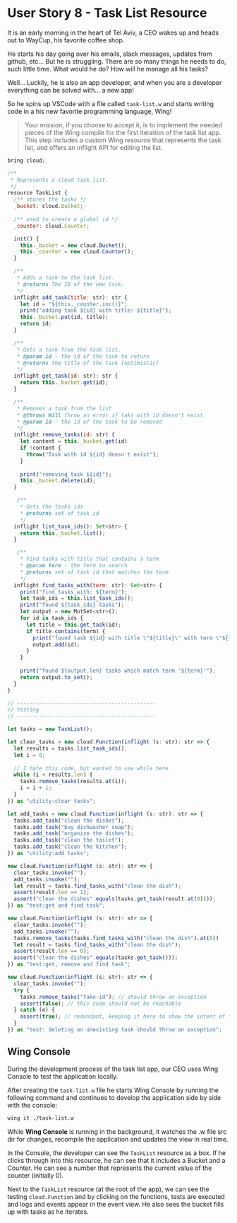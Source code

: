 # User Story 8 - Task List Resource

It is an early morning in the heart of Tel Aviv, a CEO wakes up and heads out to WayCup, his favorite coffee shop.

He starts his day going over his emails, slack messages, updates from github, etc... But he is struggling. There are
so many things he needs to do, such little time. What would he do? How will he manage all his tasks?

Well... Luckily, he is also an app developer, and when you are a developer everything can be solved with... a new app!

So he spins up VSCode with a file called `task-list.w` and starts writing code in a his new favorite
programming language, Wing!

> Your mission, if you choose to accept it, is to implement the needed pieces of the Wing compile
> for the first iteration of the task list app. This step includes a custom Wing resource that
> represents the task list, and offers an inflight API for editing the list.

```js
bring cloud;

/**
 * Represents a cloud task list.
 */
resource TaskList {
  /** stores the tasks */
  _bucket: cloud.Bucket;
  
  /** used to create a global id */
  _counter: cloud.Counter;

  init() {
    this._bucket = new cloud.Bucket();
    this._counter = new cloud.Counter();
  }

  /** 
   * Adds a task to the task list.
   * @returns The ID of the new task.
   */
  inflight add_task(title: str): str {
    let id = "${this._counter.inc()}";
    print("adding task ${id} with title: ${title}");
    this._bucket.put(id, title);
    return id;
  }

  /** 
   * Gets a task from the task list.
   * @param id - the id of the task to return
   * @returns the title of the task (optimistic)
   */
  inflight get_task(id: str): str {
    return this._bucket.get(id);
  }

  /** 
   * Removes a task from the list
   * @throws Will throw an error if taks with id doesn't exist
   * @param id - the id of the task to be removed
   */
  inflight remove_tasks(id: str) {
    let content = this._bucket.get(id)
    if !content {
      throw("Task with id ${id} doesn't exist");
    }
    
    print("removing task ${id}");
    this._bucket.delete(id);
  }

   /** 
    * Gets the tasks ids 
    * @returns set of task id
    */
  inflight list_task_ids(): Set<str> {
    return this._bucket.list();
  }

   /** 
    * Find tasks with title that contains a term
    * @param term - the term to search
    * @returns set of task id that matches the term
    */
  inflight find_tasks_with(term: str): Set<str> {
    print("find_tasks_with: ${term}");
    let task_ids = this.list_task_ids();
    print("found ${task_ids} tasks");
    let output = new MutSet<str>();
    for id in task_ids {
      let title = this.get_task(id);
      if title.contains(term) {
        print("found task ${id} with title \"${title}\" with term \"${term}\"");
        output.add(id);
      }
    }
    
    print("found ${output.len} tasks which match term '${term}'");
    return output.to_set();
  }
}

// --------------------------------------------
// testing
// --------------------------------------------

let tasks = new TaskList();

let clear_tasks = new cloud.Function(inflight (s: str): str => {
  let results = tasks.list_task_ids();
  let i = 0;
  
  // I hate this code, but wanted to use while here
  while (i < results.len) {
    tasks.remove_tasks(results.at(i));
    i = i + 1;
  }
}) as "utility:clear tasks";

let add_tasks = new cloud.Function(inflight (s: str): str => {
  tasks.add_task("clean the dishes");
  tasks.add_task("buy dishwasher soap");
  tasks.add_task("organize the dishes");
  tasks.add_task("clean the toilet");
  tasks.add_task("clean the kitchen");
}) as "utility:add tasks";

new cloud.Function(inflight (s: str): str => {
  clear_tasks.invoke("");
  add_tasks.invoke("");
  let result = tasks.find_tasks_with("clean the dish");
  assert(result.len == 1);
  assert("clean the dishes".equals(tasks.get_task(result.at(0))));
}) as "test:get and find task";

new cloud.Function(inflight (s: str): str => {
  clear_tasks.invoke("");
  add_tasks.invoke("");
  tasks.remove_tasks(tasks.find_tasks_with("clean the dish").at(0))
  let result = tasks.find_tasks_with("clean the dish");
  assert(result.len == 0);
  assert("clean the dishes".equals(tasks.get_task()));
}) as "test:get, remove and find task";

new cloud.Function(inflight (s: str): str => {
  clear_tasks.invoke("");
  try {
    tasks.remove_tasks("fake-id"); // should throw an exception
    assert(false); // this code should not be reachable 
  } catch (e) {
    assert(true); // redundant, keeping it here to show the intent of the code
  }
}) as "test: deleting an unexisting task should throw an exception";
```

## Wing Console

During the development process of the task list app, our CEO uses Wing Console to test the application locally.

After creating the `task-list.w` file he starts Wing Console by running the following command and continues to 
develop the application side by side with the console:

```sh
wing it ./task-list.w
``` 

While **Wing Console** is running in the background, it watches the .w file src dir for changes, 
recompile the application and updates the view in real time.

In the Console, the developer can see the `TaskList` resource as a box. If he clicks through into
this resource, he can see that it includes a Bucket and a Counter. He can see a number
that represents the current value of the counter (initially 0).

Next to the `TaskList` resource (at the root of the app), we can see the testing `cloud.Function` and
by clicking on the functions, tests are executed and logs and events appear in the event view.
He also sees the bucket fills up with tasks as he iterates.
